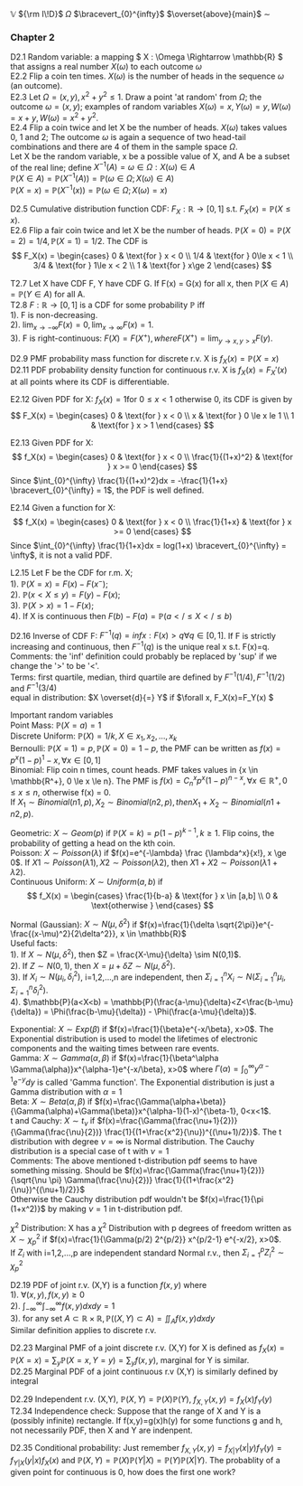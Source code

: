 $\mathbb{V}$
${\rm I\!D}$
$\Omega$
$\bracevert_{0}^{infty}$
$\overset{above}{main}$
$\sim$

### Chapter 2

D2.1 Random variable: a mapping $ X : \Omega \Rightarrow \mathbb{R} $ that assigns a real number $X(\omega)$ to each outcome $\omega$  
E2.2 Flip a coin ten times. $X(\omega)$ is the number of heads in the sequence $\omega$ (an outcome).   
E2.3 Let $\Omega = {(x,y), x^2 + y^2 \le 1}$. Draw a point 'at random' from $\Omega$; the outcome $\omega = (x,y)$; examples of random variables $X(\omega)=x, Y(\omega)=y, W(\omega)=x+y, W(\omega)=x^2+y^2$.  
E2.4 Flip a coin twice and let X be the number of heads. $X(\omega)$ takes values 0, 1 and 2; The outcome $\omega$ is again a sequence of two head-tail combinations and there are 4 of them in the sample space $\Omega$.   
Let X be the random variable, x be a possible value of X, and A be a subset of the real line; define $X^{-1}(A) = {\omega \in \Omega: X(\omega) \in A}$  
$\mathbb{P}(X \in A) = \mathbb{P}(X^{-1}(A)) = \mathbb{P}({\omega \in \Omega; X(\omega) \in A})$  
$\mathbb{P}(X = x) = \mathbb{P}(X^{-1}(x)) = \mathbb{P}({\omega \in \Omega; X(\omega) = x})$  

D2.5 Cumulative distribution function CDF: $F_X: \mathbb{R} \rightarrow [0,1]$ s.t. $F_X(x) = \mathbb{P}(X \le x)$.  
E2.6 Flip a fair coin twice and let X be the number of heads. $\mathbb{P}(X=0) = \mathbb{P}(X=2) = 1/4, \mathbb{P}(X=1) = 1/2$. The CDF is   
$$ 
F_X(x) = 
\begin{cases}
  0     & \text{for } x < 0 \\
  1/4   & \text{for } 0\le x < 1 \\
  3/4   & \text{for } 1\le x < 2 \\
  1     & \text{for } x\ge 2
\end{cases}
$$

T2.7 Let X have CDF F, Y have CDF G. If F(x) = G(x) for all x, then $\mathbb{P}(X \in A)=\mathbb{P}(Y \in A)$ for all A.  
T2.8 $F:\mathbb{R} \rightarrow [0,1]$ is a CDF for some probability $\mathbb{P}$ iff   
1). F is non-decreasing.  
2). $\lim_{x \to -\infty} F(x)=0, \lim_{x \to \infty} F(x)=1$.  
3). F is right-continuous: $F(X)=F(X^+), where F(X^+)=\lim_{y \to x,y>x}F(y)$.  

D2.9 PMF probability mass function for discrete r.v. X is $f_X(x)=\mathbb{P}(X=x)$  
D2.11 PDF probability density function for continuous r.v. X is $f_X(x)=F_X'(x)$ at all points where its CDF is differentiable.  

E2.12 Given PDF for X: $f_X(x)=1 \text{for } 0\le x < 1$ otherwise 0, its CDF is given by
$$ 
F_X(x) = 
\begin{cases}
  0     & \text{for } x < 0 \\
  x     & \text{for } 0 \le x le 1 \\
  1     & \text{for } x > 1
\end{cases}
$$

E2.13 Given PDF for X: 
$$ 
f_X(x) = 
\begin{cases}
  0                     & \text{for } x < 0 \\
  \frac{1}{(1+x)^2}     & \text{for } x >= 0
\end{cases}
$$
Since $\int_{0}^{\infty} \frac{1}{(1+x)^2}dx = -\frac{1}{1+x} \bracevert_{0}^{\infty} = 1$, the PDF is well defined.

E2.14 Given a function for X: 
$$ 
f_X(x) = 
\begin{cases}
  0                 & \text{for } x < 0 \\
  \frac{1}{1+x}     & \text{for } x >= 0
\end{cases}
$$
Since $\int_{0}^{\infty} \frac{1}{1+x}dx = log(1+x) \bracevert_{0}^{\infty} = \infty$, it is not a valid PDF.

L2.15 Let F be the CDF for r.m. X;  
1). $\mathbb{P}(X=x)=F(x)-F(x^-)$;   
2). $\mathbb{P}(x<X \le y) = F(y)-F(x)$;   
3). $\mathbb{P}(X>x)=1-F(x)$;   
4). If X is continuous then $F(b)-F(a)=\mathbb{P}(a </\le X </\le b)$   

D2.16 Inverse of CDF F: $F^{-1}(q)=inf{x:F(x)>q} \forall q\in [0,1]$. If F is strictly increasing and continuous, then $F^{-1}(q)$ is the unique real x s.t. F(x)=q.  
Comments: the 'inf' definition could probably be replaced by 'sup' if we change the '>' to be '<'.   
Terms: first quartile, median, third quartile are defined by $F^{-1}(1/4), F^{-1}(1/2)$ and $F^{-1}(3/4)$  
equal in distribution: $X \overset{d}{=} Y$ if $\forall x, F_X(x)=F_Y(x) $  

Important random variables  
Point Mass: $\mathbb{P}(X=a) = 1$  
Discrete Uniform: $\mathbb{P}(X)=1/k, X \in {x_1, x_2, ..., x_k}$  
Bernoulli: $\mathbb{P}(X=1) = p, \mathbb{P}(X=0) = 1-p$, the PMF can be written as $f(x)=p^x(1-p)^1-x, \forall x \in [0,1]$  
Binomial: Flip coin n times, count heads. PMF takes values in {x \in \mathbb{R^+}, 0 \le x \le n}. The PMF is $f(x) = C_n^x p^x (1-p)^{n-x}, \forall x \in \mathbb{R^+}, 0 \le x \le n$, otherwise f(x) = 0.  
If $X_1 \sim Binomial(n1,p), X_2 \sim Binomial(n2,p), then X_1+X_2 \sim Binomial(n1+n2, p)$.

Geometric: $X \sim Geom(p)$ if $\mathbb{P}(X=k)=p(1-p)^{k-1}, k \ge 1$. Flip coins, the probability of getting a head on the kth coin.  
Poisson: $X \sim Poisson(\lambda)$ if $f(x)=e^{-\lambda} \frac {\lambda^x}{x!}, x \ge 0$. If $X1 \sim Poisson(\lambda1), X2 \sim Poisson(\lambda2)$, then $X1+X2 \sim Poisson(\lambda1+\lambda2)$.  
Continuous Uniform: $X \sim Uniform(a,b)$ if 
$$ 
f_X(x) = 
\begin{cases}
  \frac{1}{b-a}     & \text{for } x \in [a,b] \\
  0                 & \text{otherwise }
\end{cases}
$$

Normal (Gaussian):  $X \sim N(\mu, \delta^2)$ if $f(x)=\frac{1}{\delta \sqrt{2\pi}}e^{-\frac{(x-\mu)^2}{2\delta^2}}, x \in \mathbb{R}$  
Useful facts:  
1). If $X \sim N(\mu, \delta^2)$, then $Z = \frac{X-\mu}{\delta} \sim N(0,1)$.  
2). If $Z \sim N(0,1)$, then $X = \mu + \delta Z \sim N(\mu, \delta^2)$.  
3). If $X_i \sim N(\mu_i, \delta_i^2)$, i=1,2,...,n are independent, then $\Sigma_{i=1}^n X_i \sim N(\Sigma_{i=1}^n \mu_i, \Sigma_{i=1}^n \delta_i^2)$.  
4). $\mathbb{P}(a<X<b) = \mathbb{P}(\frac{a-\mu}{\delta}<Z<\frac{b-\mu}{\delta}) = \Phi(\frac{b-\mu}{\delta}) - \Phi(\frac{a-\mu}{\delta})$.  

Exponential: $X \sim Exp(\beta)$ if $f(x)=\frac{1}{\beta}e^{-x/\beta}, x>0$. The Exponential distribution is used to model the lifetimes of electronic components and the waiting times between rare events.  
Gamma: $X \sim Gamma(\alpha, \beta)$ if $f(x)=\frac{1}{\beta^\alpha \Gamma(\alpha)}x^{\alpha-1}e^{-x/\beta}, x>0$ where $\Gamma(\alpha)=\int_0^{\infty}y^{\alpha-1}e^{-y}dy$ is called 'Gamma function'. The Exponential distribution is just a Gamma distribution with $\alpha=1$  
Beta: $X \sim Beta(\alpha,\beta)$ if $f(x)=\frac{\Gamma(\alpha+\beta)}{\Gamma(\alpha)+\Gamma(\beta)}x^{\alpha-1}(1-x)^{\beta-1}, 0<x<1$.  
t and Cauchy: $X \sim t_\nu$ if $f(x)=\frac{\Gamma(\frac{\nu+1}{2})}{\Gamma(\frac{\nu}{2})} \frac{1}{(1+\frac{x^2}{\nu})^{(\nu+1)/2}}$. The t distribution with degree $\nu=\infty$ is Normal distribution. The Cauchy distribution is a special case of t with $\nu=1$  
Comments: The above mentioned t-distribution pdf seems to have something missing. Should be $f(x)=\frac{\Gamma(\frac{\nu+1}{2})}{\sqrt{\nu \pi} \Gamma(\frac{\nu}{2})} \frac{1}{(1+\frac{x^2}{\nu})^{(\nu+1)/2}}$  
Otherwise the Cauchy distribution pdf wouldn't be $f(x)=\frac{1}{\pi (1+x^2)}$ by making $\nu=1$ in t-distribution pdf.  

$\chi^2$ Distribution: X has a $\chi^2$ Distribution with p degrees of freedom written as $X \sim \chi_p^2$ if $f(x)=\frac{1}{\Gamma(p/2) 2^{p/2}} x^{p/2-1} e^{-x/2}, x>0$.  
If $Z_i$ with i=1,2,...,p are independent standard Normal r.v., then $\Sigma_{i=1}^p Z_i^2 \sim \chi_p^2$  

D2.19 PDF of joint r.v. (X,Y) is a function $f(x,y)$ where   
1). $\forall (x,y), f(x,y) \ge 0$  
2). $\int_{-\infty}^{\infty} \int_{-\infty}^{\infty} f(x,y)dxdy = 1$  
3). for any set $A \subset \mathbb{R} \times \mathbb{R}, \mathbb{P}((X,Y) \subset A)=\iint_A f(x,y)dxdy$  
Similar definition applies to discrete r.v.  

D2.23 Marginal PMF of a joint discrete r.v. (X,Y) for X is defined as $f_X(x)=\mathbb{P}(X=x)=\sum_{y} \mathbb{P}(X=x,Y=y)=\sum_{y} f(x,y)$, marginal for Y is similar.  
D2.25 Marginal PDF of a joint continuous r.v (X,Y) is similarly defined by integral  

D2.29 Independent r.v. (X,Y), $\mathbb{P}(X,Y)=\mathbb{P}(X) \mathbb{P}(Y)$, $f_{X,Y}(x,y)=f_X(x)f_Y(y)$   
T2.34 Independence check: Suppose that the range of X and Y is a (possibly infinite) rectangle. If f(x,y)=g(x)h(y) for some functions g and h, not necessarily PDF, then X and Y are indenpent.  

D2.35 Conditional probability: Just remember $f_{X,Y}(x,y)=f_{X|Y}(x|y)f_Y(y)=f_{Y|X}(y|x)f_X(x)$ and $\mathbb{P}(X,Y)=\mathbb{P}(X) \mathbb{P}(Y|X) = \mathbb{P}(Y) \mathbb{P}(X|Y)$. The probablity of a given point for continuous is 0, how does the first one work?   
